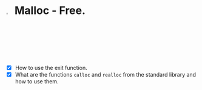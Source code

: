
# <a> <img src="https://upload.wikimedia.org/wikipedia/commons/thumb/1/18/C_Programming_Language.svg/1200px-C_Programming_Language.svg.png" alt="C logo" width=3% heigth=3% ></img></a> Malloc - Free.

- [x] How to use the exit function.
- [x] What are the functions ```calloc``` and ```realloc``` from the standard library and how to use them.
